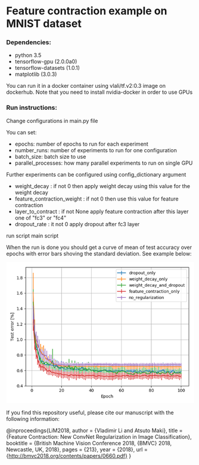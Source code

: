# Feature contraction example on MNIST dataset

### Dependencies:
* python 3.5
* tensorflow-gpu (2.0.0a0)
* tensorflow-datasets (1.0.1)
* matplotlib (3.0.3)

You can run it in a docker container using vlali/tf.v2:0.3 image on dockerhub.
Note that you need to install nvidia-docker in order to use GPUs

### Run instructions:
Change configurations in main.py file

You can set:
* epochs: number of epochs to run for each experiment
* number_runs: number of experiments to run for one configuration
* batch_size: batch size to use
* parallel_processes: how many parallel experiments to run on single GPU

Further experiments can be configured using config_dictionary argument
* weight_decay :                 if not 0 then apply weight decay using this value for the weight decay
* feature_contraction_weight :   if not 0 then use this value for feature contraction
* layer_to_contract :            if not None apply feature contraction after this layer one of "fc3" or "fc4"
* dropout_rate :                 it not 0 apply dropout after fc3 layer

run script main script

When the run is done you should get a curve of mean of test accuracy over epochs with 
error bars shoving the standard deviation. See example below:

![example run](Test_error.png)

If you find this repository useful, please cite our manuscript with the following information:

@inproceedings{LiM2018,
  author    = {Vladimir Li and Atsuto Maki},
  title     = {Feature Contraction: New ConvNet Regularization in Image Classification},
  booktitle = {British Machine Vision Conference 2018, {BMVC} 2018, Newcastle, UK, 2018},
  pages     = {213},
  year      = {2018},
  url       = {http://bmvc2018.org/contents/papers/0660.pdf}
}
